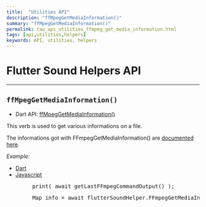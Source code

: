 ```yaml
---
title:  "Utilities API"
description: "ffMpegGetMediaInformation()"
summary: "ffMpegGetMediaInformation()"
permalink: tau_api_utilities_ffmpeg_get_media_information.html
tags: [api,utilities,helpers]
keywords: API, utilities, helpers
---
```


# Flutter Sound Helpers API

---------------------------------------------------------------------------------------------------------------------------

## `ffMpegGetMediaInformation()`

- Dart API: [ffMpegGetMediaInformation()](pages/flutter-sound/api/helper/FlutterSoundHelper/ffMpegGetMediaInformation.html)

This verb is used to get various informations on a file.

The informations got with FFmpegGetMediaInformation() are [documented here](https://pub.dev/packages/flutter_ffmpeg).

*Example:*
<ul id="profileTabs" class="nav nav-tabs">
    <li class="active"><a href="#dart" data-toggle="tab">Dart</a></li>
    <li><a href="#javascript" data-toggle="tab">Javascript</a></li>
</ul>
<div class="tab-content">

<div role="tabpanel" class="tab-pane active" id="dart">

<pre>
        print( await getLastFFmpegCommandOutput() );
</pre>

</div>

<div role="tabpanel" class="tab-pane" id="javascript">
<pre>
        Map<dynamic, dynamic> info = await flutterSoundHelper.FFmpegGetMediaInformation( uri );
</pre>
</div>

</div>
